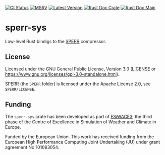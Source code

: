 [![CI Status]][workflow] [![MSRV]][repo] [![Latest Version]][crates.io] [![Rust Doc Crate]][docs.rs] [![Rust Doc Main]][docs]

[CI Status]: https://img.shields.io/github/actions/workflow/status/juntyr/sperr-rs/ci.yml?branch=main
[workflow]: https://github.com/juntyr/sperr-rs/actions/workflows/ci.yml?query=branch%3Amain

[MSRV]: https://img.shields.io/badge/MSRV-1.82.0-blue
[repo]: https://github.com/juntyr/sperr-rs

[Latest Version]: https://img.shields.io/crates/v/sperr-sys
[crates.io]: https://crates.io/crates/sperr-sys

[Rust Doc Crate]: https://img.shields.io/docsrs/sperr-sys
[docs.rs]: https://docs.rs/sperr-sys/

[Rust Doc Main]: https://img.shields.io/badge/docs-main-blue
[docs]: https://juntyr.github.io/sperr-rs/sperr_sys

# sperr-sys

Low-level Rust bindigs to the [SPERR] compressor.

[SPERR]: https://github.com/NCAR/SPERR

## License

Licensed under the GNU General Public License, Version 3.0 ([LICENSE](LICENSE) or https://www.gnu.org/licenses/gpl-3.0-standalone.html).

SPERR (the `SPERR` folder) is licensed under the Apache License 2.0, see `SPERR/LICENSE`.

## Funding

The `sperr-sys` crate has been developed as part of [ESiWACE3](https://www.esiwace.eu), the third phase of the Centre of Excellence in Simulation of Weather and Climate in Europe.

Funded by the European Union. This work has received funding from the European High Performance Computing Joint Undertaking (JU) under grant agreement No 101093054.
